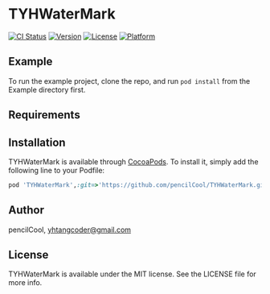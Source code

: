 # TYHWaterMark

[![CI Status](https://img.shields.io/travis/pencilCool/TYHWaterMark.svg?style=flat)](https://travis-ci.org/pencilCool/TYHWaterMark)
[![Version](https://img.shields.io/cocoapods/v/TYHWaterMark.svg?style=flat)](https://cocoapods.org/pods/TYHWaterMark)
[![License](https://img.shields.io/cocoapods/l/TYHWaterMark.svg?style=flat)](https://cocoapods.org/pods/TYHWaterMark)
[![Platform](https://img.shields.io/cocoapods/p/TYHWaterMark.svg?style=flat)](https://cocoapods.org/pods/TYHWaterMark)

## Example

To run the example project, clone the repo, and run `pod install` from the Example directory first.

## Requirements

## Installation

TYHWaterMark is available through [CocoaPods](https://cocoapods.org). To install
it, simply add the following line to your Podfile:

```ruby
pod 'TYHWaterMark',:git=>'https://github.com/pencilCool/TYHWaterMark.git'
```

## Author

pencilCool, yhtangcoder@gmail.com

## License

TYHWaterMark is available under the MIT license. See the LICENSE file for more info.
